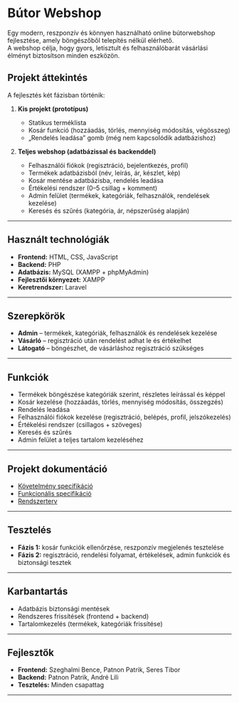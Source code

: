 # Bútor Webshop

Egy modern, reszponzív és könnyen használható online bútorwebshop fejlesztése, amely böngészőből telepítés nélkül elérhető.  
A webshop célja, hogy gyors, letisztult és felhasználóbarát vásárlási élményt biztosítson minden eszközön.  

## Projekt áttekintés

A fejlesztés két fázisban történik:

1. **Kis projekt (prototípus)**  
   - Statikus terméklista  
   - Kosár funkció (hozzáadás, törlés, mennyiség módosítás, végösszeg)  
   - „Rendelés leadása” gomb (még nem kapcsolódik adatbázishoz)  

2. **Teljes webshop (adatbázissal és backenddel)**  
   - Felhasználói fiókok (regisztráció, bejelentkezés, profil)  
   - Termékek adatbázisból (név, leírás, ár, készlet, kép)  
   - Kosár mentése adatbázisba, rendelés leadása  
   - Értékelési rendszer (0–5 csillag + komment)  
   - Admin felület (termékek, kategóriák, felhasználók, rendelések kezelése)  
   - Keresés és szűrés (kategória, ár, népszerűség alapján)  

---

## Használt technológiák

- **Frontend:** HTML, CSS, JavaScript  
- **Backend:** PHP  
- **Adatbázis:** MySQL (XAMPP + phpMyAdmin)  
- **Fejlesztői környezet:** XAMPP
- **Keretrendszer:** Laravel

---

## Szerepkörök

- **Admin** – termékek, kategóriák, felhasználók és rendelések kezelése  
- **Vásárló** – regisztráció után rendelést adhat le és értékelhet  
- **Látogató** – böngészhet, de vásárláshoz regisztráció szükséges  

---

## Funkciók

- Termékek böngészése kategóriák szerint, részletes leírással és képpel  
- Kosár kezelése (hozzáadás, törlés, mennyiség módosítás, összegzés)  
- Rendelés leadása  
- Felhasználói fiókok kezelése (regisztráció, belépés, profil, jelszókezelés)  
- Értékelési rendszer (csillagos + szöveges)  
- Keresés és szűrés  
- Admin felület a teljes tartalom kezeléséhez  

---

## Projekt dokumentáció

- [Követelmény specifikáció](KOVSPEC.md)  
- [Funkcionális specifikáció](FUNKSPEC.md)  
- [Rendszerterv](RENDSZERTERV.md)  

---

## Tesztelés

- **Fázis 1:** kosár funkciók ellenőrzése, reszponzív megjelenés tesztelése  
- **Fázis 2:** regisztráció, rendelési folyamat, értékelések, admin funkciók és biztonsági tesztek  

---

## Karbantartás

- Adatbázis biztonsági mentések  
- Rendszeres frissítések (frontend + backend)  
- Tartalomkezelés (termékek, kategóriák frissítése)  

---

## Fejlesztők

- **Frontend:** Szeghalmi Bence, Patnon Patrik, Seres Tibor
- **Backend:** Patnon Patrik, André Lili  
- **Tesztelés:** Minden csapattag  

---
